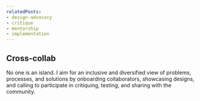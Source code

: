 ```yaml
---
relatedPosts:
- design-advocacy
- critique
- mentorship
- implementation
---
```

## Cross-collab

No one is an island. I aim for an inclusive and diversified view of problems, processes, and solutions by onboarding collaborators, showcasing designs, and calling to participate in critiquing, testing, and sharing with the community.